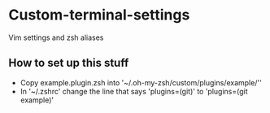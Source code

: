 # Custom-terminal-settings
Vim settings and zsh aliases

## How to set up this stuff
* Copy example.plugin.zsh into '~/.oh-my-zsh/custom/plugins/example/''
* In '~/.zshrc' change the line that says 'plugins=(git)' to 'plugins=(git example)'
